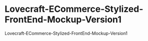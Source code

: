 # Lovecraft-ECommerce-Stylized-FrontEnd-Mockup-Version1

Lovecraft-ECommerce-Stylized-FrontEnd-Mockup-Version1
